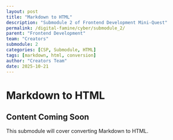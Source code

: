 ```yaml
---
layout: post
title: "Markdown to HTML"
description: "Submodule 2 of Frontend Development Mini-Quest"
permalink: /digital-famine/cyber/submodule_2/
parent: "Frontend Development"
team: "Creators"
submodule: 2
categories: [CSP, Submodule, HTML]
tags: [markdown, html, conversion]
author: "Creators Team"
date: 2025-10-21
---
```


# Markdown to HTML

## Content Coming Soon
This submodule will cover converting Markdown to HTML.